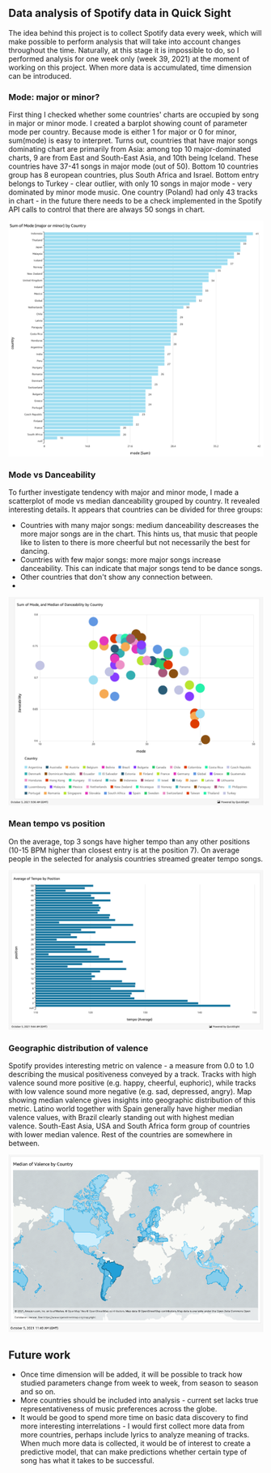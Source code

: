 ## Data analysis of Spotify data in Quick Sight
The idea behind this project is to collect Spotify data every week, which will make possible to perform analysis that will take into account changes throughout the time. Naturally, at this stage it is impossible to do, so I performed analysis for one week only (week 39, 2021) at the moment of working on this project. When more data is accumulated, time dimension can be introduced.

### Mode: major or minor?
First thing I checked whether some countries' charts are occupied by song in major or minor mode. I created a barplot showing count of parameter mode per country. Because mode is either 1 for major or 0 for minor, sum(mode) is easy to interpret. Turns out, countries that have major songs dominating chart are primarily from Asia: among top 10 major-dominated charts, 9 are from  East and South-East Asia, and 10th being Iceland. These countries have 37-41 songs in major mode (out of 50). Bottom 10 countries group has 8 european countries, plus South Africa and Israel. Bottom entry belongs to Turkey - clear outlier, with only 10 songs in major mode - very dominated by minor mode music. One country (Poland) had only 43 tracks in chart - in the future there needs to be a check implemented in the Spotify API calls to control that there are always 50 songs in chart.

<img src="https://github.com/ksenia-tabakova/spotify_project/blob/main/DataAnalysis/sum_of_mode_by_country.png" width="600">

### Mode vs Danceability
To further investigate tendency with major and minor mode, I made a scatterplot of mode vs median danceability grouped by country. It revealed interesting details. It appears that countries can be divided for three groups:  
- Countries with many major songs: medium danceability descreases the more major songs are in the chart. This hints us, that music that people like to listen to there is more cheerful but not necessarily the best for dancing.
- Countries with few major songs: more major songs increase danceability. This can indicate that major songs tend to be dance songs.
- Other countries that don't show any connection between.  
- 
<img src="https://github.com/ksenia-tabakova/spotify_project/blob/main/DataAnalysis/Mode-vs-danceability-per-country.png" width="600">

### Mean tempo vs position

On the average, top 3 songs have higher tempo than any other positions (10-15 BPM higher than closest entry is at the position 7). On average people in the selected for analysis countries streamed greater tempo songs.

<img src="https://github.com/ksenia-tabakova/spotify_project/blob/main/DataAnalysis/average-tempo-by-position.png" width="600">

### Geographic distribution of valence
Spotify provides interesting metric on valence - a measure from 0.0 to 1.0 describing the musical positiveness conveyed by a track. Tracks with high valence sound more positive (e.g. happy, cheerful, euphoric), while tracks with low valence sound more negative (e.g. sad, depressed, angry). Map showing median valence gives insights into geographic distribution of this metric. Latino world together with Spain generally have higher median valence values, with Brazil clearly standing out with highest median valence. South-East Asia, USA and South Africa form group of countries with lower median valence. Rest of the countries are somewhere in between.

<img src="https://github.com/ksenia-tabakova/spotify_project/blob/main/DataAnalysis/median-valence-map.png" width="600">


## Future work
- Once time dimension will be added, it will be possible to track how studied parameters change from week to week, from season to season and so on. 
- More countries should be included into analysis - current set lacks true representativeness of music preferences across the globe.
- It would be good to spend more time on basic data discovery to find more interesting interrelations - I would first collect more data from more countries, perhaps include lyrics to analyze meaning of tracks. When much more data is collected, it would be of interest to create a predictive model, that can make predictions whether certain type of song has what it takes to be successful. 
